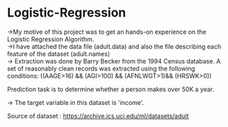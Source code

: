 # Logistic-Regression
->My motive of this project was to get an hands-on experience on the Logistic Regression Algorithm.<br>
->I have attached the data file (adult.data) and also the file describing each feature of the dataset (adult.names)<br>
-> Extraction was done by Barry Becker from the 1994 Census database. A set of reasonably clean records was extracted using the following conditions: ((AAGE>16) && (AGI>100) && (AFNLWGT>1)&& (HRSWK>0))<br>

Prediction task is to determine whether a person makes over 50K a year.<br>


-> The target variable in this dataset is 'income'.<br>

Source of dataset : https://archive.ics.uci.edu/ml/datasets/adult

